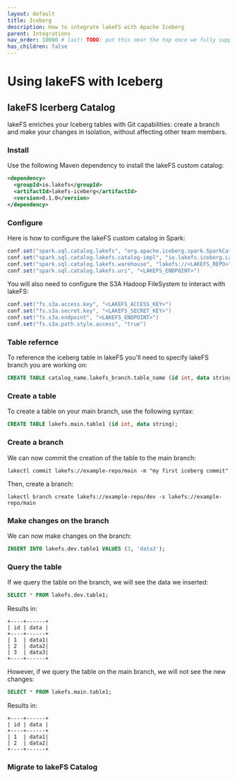 ```yaml
---
layout: default
title: Iceberg
description: How to integrate lakeFS with Apache Iceberg
parent: Integrations
nav_order: 10000 # last! TODO: put this near the top once we fully support Iceberg :)
has_children: false
---
```


# Using lakeFS with Iceberg

## lakeFS Icerberg Catalog

lakeFS enriches your Iceberg tables with Git capabilities: create a branch and make your changes in isolation, without affecting other team members.

### Install

Use the following Maven dependency to install the lakeFS custom catalog:

```xml
<dependency>
  <groupId>io.lakefs</groupId>
  <artifactId>lakefs-iceberg</artifactId>
  <version>0.1.0</version>
</dependency>
```

### Configure

Here is how to configure the lakeFS custom catalog in Spark:
```scala
conf.set("spark.sql.catalog.lakefs", "org.apache.iceberg.spark.SparkCatalog");
conf.set("spark.sql.catalog.lakefs.catalog-impl", "io.lakefs.iceberg.LakeFSCatalog");
conf.set("spark.sql.catalog.lakefs.warehouse", "lakefs://<LAKEFS_REPO>");
conf.set("spark.sql.catalog.lakefs.uri", "<LAKEFS_ENDPOINT>")
```

You will also need to configure the S3A Hadoop FileSystem to interact with lakeFS:
```scala
conf.set("fs.s3a.access.key", "<LAKEFS_ACCESS_KEY>")
conf.set("fs.s3a.secret.key", "<LAKEFS_SECRET_KEY>")
conf.set("fs.s3a.endpoint", "<LAKEFS_ENDPOINT>")
conf.set("fs.s3a.path.style.access", "true")
```

### Table refernce

To reference the iceberg table in lakeFS you'll need to specify lakeFS branch you are working on:
```sql
CREATE TABLE catalog_name.lakefs_branch.table_name (id int, data string);
```

### Create a table

To create a table on your main branch, use the following syntax:

```sql
CREATE TABLE lakefs.main.table1 (id int, data string);
```

### Create a branch

We can now commit the creation of the table to the main branch:

```
lakectl commit lakefs://example-repo/main -m "my first iceberg commit"
```

Then, create a branch:

```
lakectl branch create lakefs://example-repo/dev -s lakefs://example-repo/main
```

### Make changes on the branch

We can now make changes on the branch:

```sql
INSERT INTO lakefs.dev.table1 VALUES (3, 'data3');
```

### Query the table

If we query the table on the branch, we will see the data we inserted:

```sql
SELECT * FROM lakefs.dev.table1;
```

Results in:
```
+----+------+
| id | data |
+----+------+
| 1  | data1|
| 2  | data2|
| 3  | data3|
+----+------+
```

However, if we query the table on the main branch, we will not see the new changes:

```sql
SELECT * FROM lakefs.main.table1;
```

Results in:
```
+----+------+
| id | data |
+----+------+
| 1  | data1|
| 2  | data2|
+----+------+
```

### Migrate to lakeFS Catalog